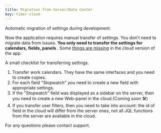```yaml
---
title: Migration from Server/Data Center
key: timer-cloud
---
```


Automatic migration of settings during development.

Now the application requires manual transfer of settings.
You don't need to migrate data from issues. <b> You only need to transfer the settings for calendars, fields, panels </b>.
Some [things are missing](/docs/stopwatch-cloud/featureDifferenceDocumentation/) in the cloud version of the app.

A small checklist for transferring settings.
1. Transfer work calendars. They have the same interfaces and you need to create copies.
2. For each field "Stopwatch" you need to create a new field with appropriate settings. 
3. If the "Stopwatch" field was displayed as a sidebar on the server, then you need to create a new Web-panel in the cloud.(Coming soon 🛠)
4. If you transfer user filters, then you need to take into account: the id of field in the cloud will differ from the server ones, not all JQL functions from the server are available in the cloud.


For any questions please contact support.